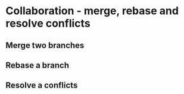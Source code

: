 # Collaboration - merge, rebase and resolve conflicts

## Merge two branches

## Rebase a branch

## Resolve a conflicts
